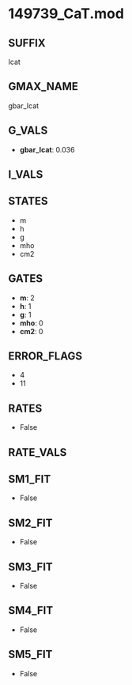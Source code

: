 # 149739_CaT.mod

## SUFFIX

Icat

## GMAX_NAME

gbar_Icat

## G_VALS

- **gbar_Icat**: 0.036

## I_VALS


## STATES

- m
- h
- g
- mho
- cm2

## GATES

- **m**: 2
- **h**: 1
- **g**: 1
- **mho**: 0
- **cm2**: 0

## ERROR_FLAGS

- 4
- 11

## RATES

- False

## RATE_VALS


## SM1_FIT

- False

## SM2_FIT

- False

## SM3_FIT

- False

## SM4_FIT

- False

## SM5_FIT

- False

